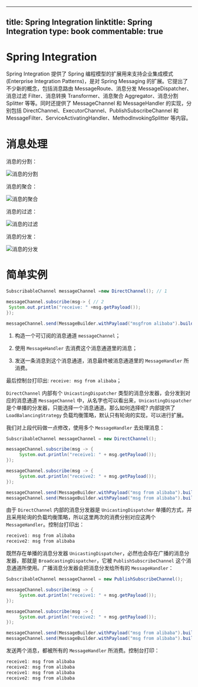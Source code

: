 
---
title: Spring Integration
linktitle: Spring Integration
type: book
commentable: true
---

# Spring Integration

Spring Integration 提供了 Spring 编程模型的扩展用来支持企业集成模式(Enterprise Integration Patterns)，是对 Spring Messaging 的扩展。它提出了不少新的概念，包括消息路由 MessageRoute、消息分发 MessageDispatcher、消息过滤 Filter、消息转换 Transformer、消息聚合 Aggregator、消息分割 Splitter 等等。同时还提供了 MessageChannel 和 MessageHandler 的实现，分别包括 DirectChannel、ExecutorChannel、PublishSubscribeChannel 和 MessageFilter、ServiceActivatingHandler、MethodInvokingSplitter 等内容。

# 消息处理

消息的分割：

![消息的分割](https://s2.ax1x.com/2019/10/19/KnP3wt.png)

消息的聚合：

![消息的聚合](https://s2.ax1x.com/2019/10/19/KnPUSg.png)

消息的过滤：

![消息的过滤](https://s2.ax1x.com/2019/10/19/KnPDwq.png)

消息的分发：

![消息的分发](https://s2.ax1x.com/2019/10/19/KnPrT0.png)

# 简单实例

```java
SubscribableChannel messageChannel =new DirectChannel(); // 1

messageChannel.subscribe(msg-> { // 2
 System.out.println("receive: " +msg.getPayload());
});

messageChannel.send(MessageBuilder.withPayload("msgfrom alibaba").build()); // 3
```

1. 构造一个可订阅的消息通道 `messageChannel`；

2. 使用 `MessageHandler` 去消费这个消息通道里的消息；

3. 发送一条消息到这个消息通道，消息最终被消息通道里的 `MessageHandler` 所消费。

最后控制台打印出: `receive: msg from alibaba`；

`DirectChannel` 内部有个 `UnicastingDispatcher` 类型的消息分发器，会分发到对应的消息通道 `MessageChannel` 中，从名字也可以看出来，`UnicastingDispatcher` 是个单播的分发器，只能选择一个消息通道。那么如何选择呢? 内部提供了 `LoadBalancingStrategy` 负载均衡策略，默认只有轮询的实现，可以进行扩展。

我们对上段代码做一点修改，使用多个 `MessageHandler` 去处理消息：

```java
SubscribableChannel messageChannel = new DirectChannel();

messageChannel.subscribe(msg -> {
     System.out.println("receive1: " + msg.getPayload());
});

messageChannel.subscribe(msg -> {
     System.out.println("receive2: " + msg.getPayload());
});

messageChannel.send(MessageBuilder.withPayload("msg from alibaba").build());
messageChannel.send(MessageBuilder.withPayload("msg from alibaba").build());
```

由于 `DirectChannel` 内部的消息分发器是 `UnicastingDispatcher` 单播的方式，并且采用轮询的负载均衡策略，所以这里两次的消费分别对应这两个 `MessageHandler`。控制台打印出：

```java
receive1: msg from alibaba
receive2: msg from alibaba
```

既然存在单播的消息分发器 `UnicastingDispatcher`，必然也会存在广播的消息分发器，那就是 `BroadcastingDispatcher`，它被 `PublishSubscribeChannel` 这个消息通道所使用。广播消息分发器会把消息分发给所有的 `MessageHandler`：

```java
SubscribableChannel messageChannel = new PublishSubscribeChannel();

messageChannel.subscribe(msg -> {
     System.out.println("receive1: " + msg.getPayload());
});

messageChannel.subscribe(msg -> {
     System.out.println("receive2: " + msg.getPayload());
});

messageChannel.send(MessageBuilder.withPayload("msg from alibaba").build());
messageChannel.send(MessageBuilder.withPayload("msg from alibaba").build());
```

发送两个消息，都被所有的 `MessageHandler` 所消费。控制台打印：

```java
receive1: msg from alibaba
receive2: msg from alibaba
receive1: msg from alibaba
receive2: msg from alibaba
```

    